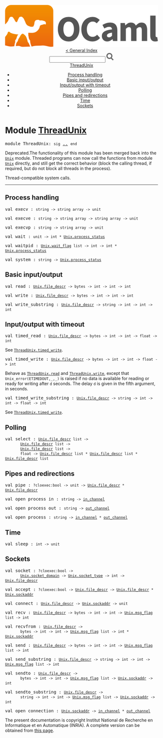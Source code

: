 <!-- ((! set title API !)) ((! set documentation !)) ((! set api !)) ((! set nobreadcrumb !)) -->
<div class="content api"><header><nav class="toc brand"><a class="brand" href="https://ocaml.org/"><img src="colour-logo-gray.svg" class="svg" alt="OCaml"></a></nav><nav class="toc"><a href="index.html">&lt; General Index</a><div class="api_search"><input type="text" name="apisearch" id="api_search" oninput="mySearch(false);" onkeypress="this.oninput();" onclick="this.oninput();" onpaste="this.oninput();">
<img src="search_icon.svg" alt="Search" class="svg" onclick="mySearch(false)"></div>
<div id="search_results"></div><div class="toc_title"><a href="#top">ThreadUnix</a></div><ul><li><a href="#1_Processhandling">Process handling</a></li><li><a href="#1_Basicinputoutput">Basic input/output</a></li><li><a href="#1_Inputoutputwithtimeout">Input/output with timeout</a></li><li><a href="#1_Polling">Polling</a></li><li><a href="#1_Pipesandredirections">Pipes and redirections</a></li><li><a href="#1_Time">Time</a></li><li><a href="#1_Sockets">Sockets</a></li></ul></nav></header>

<h1>Module <a href="type_ThreadUnix.html">ThreadUnix</a></h1>

<pre><span id="MODULEThreadUnix"><span class="keyword">module</span> ThreadUnix</span>: <code class="code"><span class="keyword">sig</span></code> <a href="ThreadUnix.html">..</a> <code class="code"><span class="keyword">end</span></code></pre><div class="info module top">
<div class="info-deprecated">
<span class="warning">Deprecated.</span>The functionality of this module has been merged back into
   the <a href="Unix.html"><code class="code"><span class="constructor">Unix</span></code></a> module.  Threaded programs can now call the functions
   from module <a href="Unix.html"><code class="code"><span class="constructor">Unix</span></code></a> directly, and still get the correct behavior
   (block the calling thread, if required, but do not block all threads
   in the process).</div>
<div class="info-desc">
<p>Thread-compatible system calls.</p>
</div>
</div>
<hr width="100%">
<h2 id="1_Processhandling">Process handling</h2>
<pre><span id="VALexecv"><span class="keyword">val</span> execv</span> : <code class="type">string -&gt; string array -&gt; unit</code></pre>
<pre><span id="VALexecve"><span class="keyword">val</span> execve</span> : <code class="type">string -&gt; string array -&gt; string array -&gt; unit</code></pre>
<pre><span id="VALexecvp"><span class="keyword">val</span> execvp</span> : <code class="type">string -&gt; string array -&gt; unit</code></pre>
<pre><span id="VALwait"><span class="keyword">val</span> wait</span> : <code class="type">unit -&gt; int * <a href="Unix.html#TYPEprocess_status">Unix.process_status</a></code></pre>
<pre><span id="VALwaitpid"><span class="keyword">val</span> waitpid</span> : <code class="type"><a href="Unix.html#TYPEwait_flag">Unix.wait_flag</a> list -&gt; int -&gt; int * <a href="Unix.html#TYPEprocess_status">Unix.process_status</a></code></pre>
<pre><span id="VALsystem"><span class="keyword">val</span> system</span> : <code class="type">string -&gt; <a href="Unix.html#TYPEprocess_status">Unix.process_status</a></code></pre><h2 id="1_Basicinputoutput">Basic input/output</h2>
<pre><span id="VALread"><span class="keyword">val</span> read</span> : <code class="type"><a href="Unix.html#TYPEfile_descr">Unix.file_descr</a> -&gt; bytes -&gt; int -&gt; int -&gt; int</code></pre>
<pre><span id="VALwrite"><span class="keyword">val</span> write</span> : <code class="type"><a href="Unix.html#TYPEfile_descr">Unix.file_descr</a> -&gt; bytes -&gt; int -&gt; int -&gt; int</code></pre>
<pre><span id="VALwrite_substring"><span class="keyword">val</span> write_substring</span> : <code class="type"><a href="Unix.html#TYPEfile_descr">Unix.file_descr</a> -&gt; string -&gt; int -&gt; int -&gt; int</code></pre><h2 id="1_Inputoutputwithtimeout">Input/output with timeout</h2>
<pre><span id="VALtimed_read"><span class="keyword">val</span> timed_read</span> : <code class="type"><a href="Unix.html#TYPEfile_descr">Unix.file_descr</a> -&gt; bytes -&gt; int -&gt; int -&gt; float -&gt; int</code></pre><div class="info ">
<div class="info-desc">
<p>See <a href="ThreadUnix.html#VALtimed_write"><code class="code"><span class="constructor">ThreadUnix</span>.timed_write</code></a>.</p>
</div>
</div>

<pre><span id="VALtimed_write"><span class="keyword">val</span> timed_write</span> : <code class="type"><a href="Unix.html#TYPEfile_descr">Unix.file_descr</a> -&gt; bytes -&gt; int -&gt; int -&gt; float -&gt; int</code></pre><div class="info ">
<div class="info-desc">
<p>Behave as <a href="ThreadUnix.html#VALread"><code class="code"><span class="constructor">ThreadUnix</span>.read</code></a> and <a href="ThreadUnix.html#VALwrite"><code class="code"><span class="constructor">ThreadUnix</span>.write</code></a>, except that
   <code class="code"><span class="constructor">Unix_error</span>(<span class="constructor">ETIMEDOUT</span>,_,_)</code> is raised if no data is
   available for reading or ready for writing after <code class="code">d</code> seconds.
   The delay <code class="code">d</code> is given in the fifth argument, in seconds.</p>
</div>
</div>

<pre><span id="VALtimed_write_substring"><span class="keyword">val</span> timed_write_substring</span> : <code class="type"><a href="Unix.html#TYPEfile_descr">Unix.file_descr</a> -&gt; string -&gt; int -&gt; int -&gt; float -&gt; int</code></pre><div class="info ">
<div class="info-desc">
<p>See <a href="ThreadUnix.html#VALtimed_write"><code class="code"><span class="constructor">ThreadUnix</span>.timed_write</code></a>.</p>
</div>
</div>
<h2 id="1_Polling">Polling</h2>
<pre><span id="VALselect"><span class="keyword">val</span> select</span> : <code class="type"><a href="Unix.html#TYPEfile_descr">Unix.file_descr</a> list -&gt;<br>       <a href="Unix.html#TYPEfile_descr">Unix.file_descr</a> list -&gt;<br>       <a href="Unix.html#TYPEfile_descr">Unix.file_descr</a> list -&gt;<br>       float -&gt; <a href="Unix.html#TYPEfile_descr">Unix.file_descr</a> list * <a href="Unix.html#TYPEfile_descr">Unix.file_descr</a> list * <a href="Unix.html#TYPEfile_descr">Unix.file_descr</a> list</code></pre><h2 id="1_Pipesandredirections">Pipes and redirections</h2>
<pre><span id="VALpipe"><span class="keyword">val</span> pipe</span> : <code class="type">?cloexec:bool -&gt; unit -&gt; <a href="Unix.html#TYPEfile_descr">Unix.file_descr</a> * <a href="Unix.html#TYPEfile_descr">Unix.file_descr</a></code></pre>
<pre><span id="VALopen_process_in"><span class="keyword">val</span> open_process_in</span> : <code class="type">string -&gt; <a href="Stdlib.html#TYPEin_channel">in_channel</a></code></pre>
<pre><span id="VALopen_process_out"><span class="keyword">val</span> open_process_out</span> : <code class="type">string -&gt; <a href="Stdlib.html#TYPEout_channel">out_channel</a></code></pre>
<pre><span id="VALopen_process"><span class="keyword">val</span> open_process</span> : <code class="type">string -&gt; <a href="Stdlib.html#TYPEin_channel">in_channel</a> * <a href="Stdlib.html#TYPEout_channel">out_channel</a></code></pre><h2 id="1_Time">Time</h2>
<pre><span id="VALsleep"><span class="keyword">val</span> sleep</span> : <code class="type">int -&gt; unit</code></pre><h2 id="1_Sockets">Sockets</h2>
<pre><span id="VALsocket"><span class="keyword">val</span> socket</span> : <code class="type">?cloexec:bool -&gt;<br>       <a href="Unix.html#TYPEsocket_domain">Unix.socket_domain</a> -&gt; <a href="Unix.html#TYPEsocket_type">Unix.socket_type</a> -&gt; int -&gt; <a href="Unix.html#TYPEfile_descr">Unix.file_descr</a></code></pre>
<pre><span id="VALaccept"><span class="keyword">val</span> accept</span> : <code class="type">?cloexec:bool -&gt; <a href="Unix.html#TYPEfile_descr">Unix.file_descr</a> -&gt; <a href="Unix.html#TYPEfile_descr">Unix.file_descr</a> * <a href="Unix.html#TYPEsockaddr">Unix.sockaddr</a></code></pre>
<pre><span id="VALconnect"><span class="keyword">val</span> connect</span> : <code class="type"><a href="Unix.html#TYPEfile_descr">Unix.file_descr</a> -&gt; <a href="Unix.html#TYPEsockaddr">Unix.sockaddr</a> -&gt; unit</code></pre>
<pre><span id="VALrecv"><span class="keyword">val</span> recv</span> : <code class="type"><a href="Unix.html#TYPEfile_descr">Unix.file_descr</a> -&gt; bytes -&gt; int -&gt; int -&gt; <a href="Unix.html#TYPEmsg_flag">Unix.msg_flag</a> list -&gt; int</code></pre>
<pre><span id="VALrecvfrom"><span class="keyword">val</span> recvfrom</span> : <code class="type"><a href="Unix.html#TYPEfile_descr">Unix.file_descr</a> -&gt;<br>       bytes -&gt; int -&gt; int -&gt; <a href="Unix.html#TYPEmsg_flag">Unix.msg_flag</a> list -&gt; int * <a href="Unix.html#TYPEsockaddr">Unix.sockaddr</a></code></pre>
<pre><span id="VALsend"><span class="keyword">val</span> send</span> : <code class="type"><a href="Unix.html#TYPEfile_descr">Unix.file_descr</a> -&gt; bytes -&gt; int -&gt; int -&gt; <a href="Unix.html#TYPEmsg_flag">Unix.msg_flag</a> list -&gt; int</code></pre>
<pre><span id="VALsend_substring"><span class="keyword">val</span> send_substring</span> : <code class="type"><a href="Unix.html#TYPEfile_descr">Unix.file_descr</a> -&gt; string -&gt; int -&gt; int -&gt; <a href="Unix.html#TYPEmsg_flag">Unix.msg_flag</a> list -&gt; int</code></pre>
<pre><span id="VALsendto"><span class="keyword">val</span> sendto</span> : <code class="type"><a href="Unix.html#TYPEfile_descr">Unix.file_descr</a> -&gt;<br>       bytes -&gt; int -&gt; int -&gt; <a href="Unix.html#TYPEmsg_flag">Unix.msg_flag</a> list -&gt; <a href="Unix.html#TYPEsockaddr">Unix.sockaddr</a> -&gt; int</code></pre>
<pre><span id="VALsendto_substring"><span class="keyword">val</span> sendto_substring</span> : <code class="type"><a href="Unix.html#TYPEfile_descr">Unix.file_descr</a> -&gt;<br>       string -&gt; int -&gt; int -&gt; <a href="Unix.html#TYPEmsg_flag">Unix.msg_flag</a> list -&gt; <a href="Unix.html#TYPEsockaddr">Unix.sockaddr</a> -&gt; int</code></pre>
<pre><span id="VALopen_connection"><span class="keyword">val</span> open_connection</span> : <code class="type"><a href="Unix.html#TYPEsockaddr">Unix.sockaddr</a> -&gt; <a href="Stdlib.html#TYPEin_channel">in_channel</a> * <a href="Stdlib.html#TYPEout_channel">out_channel</a></code></pre>
<div class="copyright">The present documentation is copyright Institut National de Recherche en Informatique et en Automatique (INRIA). A complete version can be obtained from <a href="http://caml.inria.fr/pub/docs/manual-ocaml/">this page</a>.</div></div>